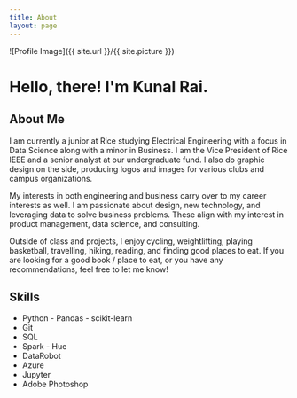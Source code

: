 ```yaml
---
title: About
layout: page
---
```

![Profile Image]({{ site.url }}/{{ site.picture }})

# Hello, there! I'm Kunal Rai.

## About Me

<p>I am currently a junior at Rice studying Electrical Engineering with a focus in Data Science along with a minor in Business. I am the Vice President of Rice IEEE and a senior analyst at our undergraduate fund. I also do graphic design on the side, producing logos and images for various clubs and campus organizations.</p>
<p>My interests in both engineering and business carry over to my career interests as well. I am passionate about design, new technology, and leveraging data to solve business problems. These align with my interest in product management, data science, and consulting.<p>
<p>Outside of class and projects, I enjoy cycling, weightlifting, playing basketball, travelling, hiking, reading, and finding good places to eat. If you are looking for a good book / place to eat, or you have any recommendations, feel free to let me know!<p>
<h2>Skills</h2>

<ul class="skill-list">
	<li>Python - Pandas - scikit-learn</li>
	<li>Git</li>
	<li>SQL</li>
	<li>Spark - Hue</li>
	<li>DataRobot</li>
	<li>Azure</li>
	<li>Jupyter</li>
	<li>Adobe Photoshop</li>
</ul>


